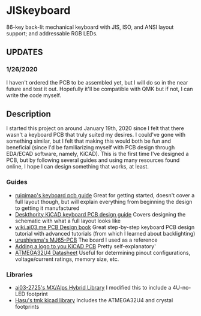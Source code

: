 # JISkeyboard
86-key back-lit mechanical keyboard with JIS, ISO, and ANSI layout support; and addressable RGB LEDs.

## UPDATES

### 1/26/2020
I haven't ordered the PCB to be assembled yet, but I will do so in the near future and test it out. Hopefully it'll be compatible with QMK but if not, I can write the code myself.

## Description
I started this project on around January 19th, 2020 since I felt that there wasn't a keyboard PCB that truly suited my desires. I could've gone with something similar, but I felt that making this would both be fun and beneficial (since I'd be familiarizing myself with PCB design through EDA/ECAD software, namely, KiCAD). This is the first time I've designed a PCB, but by following several guides and using many resources found online, I hope I can design something that works, at least.

### Guides
* [ruiqimao's keyboard pcb guide](https://github.com/ruiqimao/keyboard-pcb-guide)
  Great for getting started, doesn't cover a full layout though, but will explain everything from beginning the design to getting it      manufactured
* [Deskthority KiCAD keyboard PCB design guide](https://deskthority.net/wiki/KiCAD_keyboard_PCB_design_guide#Creating_a_keyboard_schematic) 
  Covers designing the schematic with what a full layout looks like
* [wiki.ai03.me PCB Design book](https://wiki.ai03.me/books/pcb-design)
  Great step-by-step keyboard PCB design tutorial with advanced tutorials (from which I learned about backlighting)
* [urushiyama's MJ65-PCB](https://github.com/urushiyama/MJ65-PCB)
  The board I used as a reference
* [Adding a logo to you KiCAD PCB](https://www.re-innovation.co.uk/docs/adding-logo-to-kicad/)
  Pretty self-explanatory'
* [ATMEGA32U4 Datasheet](http://ww1.microchip.com/downloads/en/devicedoc/atmel-7766-8-bit-avr-atmega16u4-32u4_datasheet.pdf)
  Useful for determining pinout configurations, voltage/current ratings, memory size, etc.
  
### Libraries
* [ai03-2725's MX/Alps Hybrid Library](https://github.com/ai03-2725/MX_Alps_Hybrid)
  I modified this to include a 4U-no-LED footprint
* [Hasu's tmk kicad library](https://github.com/tmk/kicad_lib_tmk)
  Includes the ATMEGA32U4 and crystal footprints
